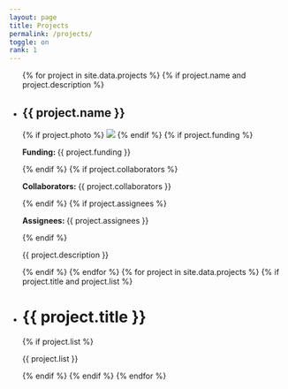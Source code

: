 ```yaml
---
layout: page
title: Projects
permalink: /projects/
toggle: on
rank: 1
---
```


<div class="lab-wrapper">
    <ul class="lab-list">
    {% for project in site.data.projects %}
    {% if project.name and project.description %}
        <li>
            <h2>{{ project.name }}</h2>
            {% if project.photo %}
                <img class="float-right projects-photo" src="{{ project.photo | prepend: site.images_dir | prepend: site.baseurl }}">
            {% endif %}
            {% if project.funding %}
                <p><b>Funding: </b>{{ project.funding }}</p>
            {% endif %}
            {% if project.collaborators %}
                <p><b>Collaborators: </b>{{ project.collaborators }}</p>
            {% endif %}
            {% if project.assignees %}
                <p><b>Assignees: </b>{{ project.assignees }}</p>
            {% endif %}
            <p>{{ project.description }}</p>
        </li>
    {% endif %}
    {% endfor %}
    {% for project in site.data.projects %}
    {% if project.title and project.list %}
        <li>
            <h1>{{ project.title }}</h1>
            {% if project.list %}
                <p>{{ project.list }}</p>
            {% endif %}
    {% endif %}
    {% endfor %}
    </ul>
</div>
